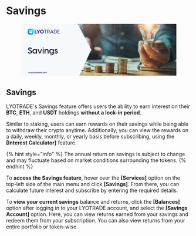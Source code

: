 # Savings

<figure><img src="../.gitbook/assets/Savings (1).png" alt=""><figcaption></figcaption></figure>

## Savings

LYOTRADE's Savings feature offers users the ability to earn interest on their **BTC**, **ETH**, and **USDT** holdings **without a lock-in period**.&#x20;

Similar to staking, users can earn rewards on their savings while being able to withdraw their crypto anytime. Additionally, you can view the rewards on a daily, weekly, monthly, or yearly basis before subscribing, using the **\[Interest Calculator]** feature.&#x20;

{% hint style="info" %}
The annual return on savings is subject to change and may fluctuate based on market conditions surrounding the tokens.
{% endhint %}

To **access the Savings feature**, hover over the **\[Services]** option on the top-left side of the main menu and click **\[Savings]**. From there, you can calculate future interest and subscribe by entering the required details.&#x20;

To **view your current savings** balance and returns, click the **\[Balances]** option after logging in to your LYOTRADE account, and select the **\[Savings Account]** option. Here, you can view returns earned from your savings and redeem them from your subscription. You can also view returns from your entire portfolio or token-wise.
